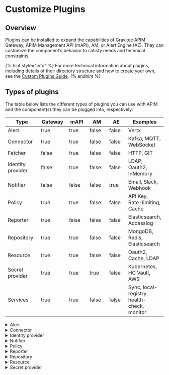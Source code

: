 # Customize Plugins

## Overview

Plugins can be installed to expand the capabilities of Gravitee APIM Gateway, APIM Management API (mAPI), AM, or Alert Engine (AE). They can customize the component’s behavior to satisfy needs and technical constraints.

{% hint style="info" %}
For more technical information about plugins, including details of their directory structure and how to create your own, see the [Custom Plugins Guide](customization.md).
{% endhint %}

## Types of plugins

The table below lists the different types of plugins you can use with APIM and the component(s) they can be plugged into, respectively:

<table><thead><tr><th width="133">Type</th><th width="102" data-type="checkbox">Gateway</th><th width="92" data-type="checkbox">mAPI</th><th width="101" data-type="checkbox">AM</th><th width="90" data-type="checkbox">AE</th><th>Examples</th></tr></thead><tbody><tr><td>Alert</td><td>true</td><td>true</td><td>false</td><td>false</td><td>Vertx</td></tr><tr><td>Connector</td><td>true</td><td>true</td><td>false</td><td>false</td><td>Kafka, MQTT, WebSocket</td></tr><tr><td>Fetcher</td><td>false</td><td>true</td><td>false</td><td>false</td><td>HTTP, GIT</td></tr><tr><td>Identity provider</td><td>false</td><td>true</td><td>false</td><td>false</td><td>LDAP, Oauth2, InMemory</td></tr><tr><td>Notifier</td><td>false</td><td>false</td><td>false</td><td>true</td><td>Email, Slack, Webhook</td></tr><tr><td>Policy</td><td>true</td><td>true</td><td>false</td><td>false</td><td>API Key, Rate-limiting, Cache</td></tr><tr><td>Reporter</td><td>true</td><td>false</td><td>false</td><td>false</td><td>Elasticsearch, Accesslog</td></tr><tr><td>Repository</td><td>true</td><td>true</td><td>false</td><td>false</td><td>MongoDB, Redis, Elasticsearch</td></tr><tr><td>Resource</td><td>true</td><td>true</td><td>false</td><td>false</td><td>Oauth2, Cache, LDAP</td></tr><tr><td>Secret provider</td><td>true</td><td>true</td><td>true</td><td>false</td><td>Kubernetes, HC Vault, AWS</td></tr><tr><td>Services</td><td>true</td><td>true</td><td>false</td><td>false</td><td>Sync, local-registry, health-check, monitor</td></tr></tbody></table>

<details>

<summary>Alert</summary>

An alert is used to send triggers or events to the Alert Engine. These can be processed to send a notification via the configured plugin notifier. Configuring the notifier is the responsibility of the trigger.

</details>

<details>

<summary>Connector</summary>

A connector is used to add support for specific protocols, API styles, event brokers, and/or message queue services. For example, the Websocket and Kafka connector plugins allow you to front a Kafka topic with a Websocket API, making that Kafka topic consumable over a WebSocket connection.

</details>

<details>

<summary>Identity provider</summary>

An identity provider brokers trust with external user providers to authenticate and obtain information about end users. Out-of-the-box identity providers are:

* MongoDB
* In-memory
* LDAP / Active Directory
* OpenID Connect IdP (Azure AD, Google)

</details>

<details>

<summary>Notifier</summary>

A notifier is used to send notifications. The notifiers offered by Gravitee are:

* Email
* Slack
* Webhook

</details>

<details>

<summary>Policy</summary>

A policy modifies the behavior of the request or response handled by the Gateway. It can be considered a proxy controller, guaranteeing that a given business rule is fulfilled during request/response processing. Policies can be chained by a request or response policy chain using a logical order.&#x20;

Examples:

* Authorization using an API key&#x20;
* Applying header or query parameter transformations
* Applying rate limiting or quotas to avoid API flooding

See [Custom Policies ](../create-and-configure-apis/apply-policies/custom-policies.md)for how to create, use, and deploy a custom policy.

</details>

<details>

<summary>Reporter</summary>

A reporter is used by an APIM Gateway instance to report events such as:

* Request/response metrics (e.g., response-time, content-length, api-key)
* Monitoring metrics (e.g., CPU, Heap usage)
* Health-check metrics  (e.g., status, response code)

Out-of-the-box reporters:

* Elasticsearch Reporter
* File Reporter
* Metrics Reporter
* TCP reporter

You can create, use and deploy custom reporters as described in the [Custom Plugins](customization.md) guide.

</details>

<details>

<summary>Repository</summary>

A repository is a pluggable storage component for API configuration, policy configuration, analytics, etc.

</details>

<details>

<summary>Resource</summary>

A resource can be added to an API for its whole lifecycle. APIM includes three default resources:

* Cache
* OAuth2 - Gravitee Access Management
* OAuth2 - Generic Authorization Server

</details>

<details>

<summary>Secret provider</summary>

A secret provider resolves secrets to avoid exposing plain text passwords and secrets keys in the `gravitee.yml` file or in V4 APIs. For example, users can store their MongoDB password in a secret manager like HashiCorp Vault and then resolve it when the platform starts. As well, user my want to secure a password in resource plugin, or a sensitive header in an API definition.&#x20;

</details>
